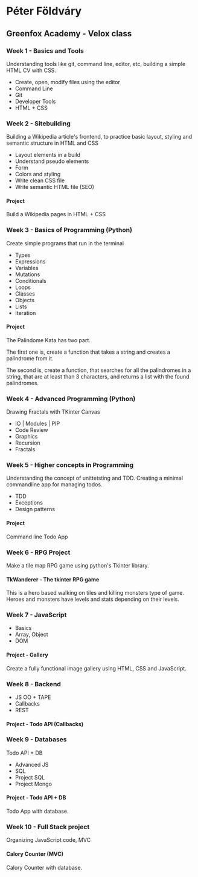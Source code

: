 # Péter Földváry
## Greenfox Academy - Velox class

### Week 1 - Basics and Tools
Understanding tools like git, command line, editor, etc, building a simple HTML CV with CSS.

* Create, open, modify files using the editor
* Command Line
* Git
* Developer Tools
* HTML + CSS

### Week 2 - Sitebuilding
Building a Wikipedia article's frontend, to practice basic layout, styling and semantic structure in HTML and CSS

* Layout elements in a build
* Understand pseudo elements
* Form
* Colors and styling
* Write clean CSS file
* Write semantic HTML file (SEO)

#### Project
Build a Wikipedia pages in HTML + CSS

### Week 3 - Basics of Programming (Python)
Create simple programs that run in the terminal

* Types
* Expressions
* Variables
* Mutations
* Conditionals
* Loops
* Classes
* Objects
* Lists
* Iteration

#### Project
The Palindome Kata has two part.

The first one is, create a function that takes a string and creates a palindrome from it.

The second is, create a function, that searches for all the palindromes in a string, that are at least than 3 characters, and returns a list with the found palindromes.

### Week 4 - Advanced Programming (Python)
Drawing Fractals with TKinter Canvas

* IO | Modules | PIP
* Code Review
* Graphics
* Recursion
* Fractals

### Week 5 - Higher concepts in Programming
Understanding the concept of unittetsting and TDD. Creating a minimal commandline app for managing todos.

* TDD
* Exceptions
* Design patterns

#### Project
Command line Todo App

### Week 6 - RPG Project
Make a tile map RPG game using python's Tkinter library.

#### TkWanderer - The tkinter RPG game
This is a hero based walking on tiles and killing monsters type of game. Heroes and monsters have levels and stats depending on their levels.

### Week 7 - JavaScript

* Basics
* Array, Object
* DOM

#### Project - Gallery
Create a fully functional image gallery using HTML, CSS and JavaScript.

### Week 8 - Backend

* JS OO + TAPE
* Callbacks
* REST

#### Project - Todo API (Callbacks)

### Week 9 - Databases
Todo API + DB

* Advanced JS
* SQL
* Project SQL
* Project Mongo

#### Project - Todo API + DB
Todo App with database.

### Week 10 - Full Stack project
Organizing JavaScript code, MVC

#### Calory Counter (MVC)
Calory Counter with database.
